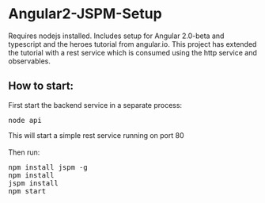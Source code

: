 # Angular2-JSPM-Setup
Requires nodejs installed.
Includes setup for Angular 2.0-beta and typescript and the heroes tutorial from angular.io.
This project has extended the tutorial with a rest service which is consumed using the http service and observables.
## How to start:
First start the backend service in a separate process:
<pre>
node api
</pre>
This will start a simple rest service running on port 80
<br><br>
Then run:
<pre>
npm install jspm -g
npm install
jspm install
npm start
</pre>
